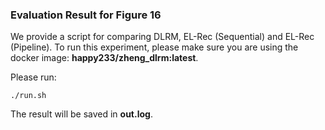 ### Evaluation Result for Figure 16
We provide a script for comparing DLRM, EL-Rec (Sequential) and EL-Rec (Pipeline).
To run this experiment, please make sure you are using the docker image: **happy233/zheng_dlrm:latest**.

Please run:
```
./run.sh
```

The result will be saved in **out.log**.